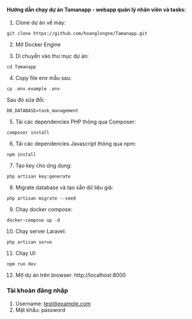 #### Hướng dẫn chạy dự án Tamanapp - webapp quản lý nhân viên và tasks:

1. Clone dự án về máy:
```
git clone https://github.com/hoanglongne/Tamanapp.git
```

2. Mở Docker Engine

3. Di chuyển vào thư mục dự án:
```
cd Tamanapp
```

4. Copy file env mẫu sau:
```
cp .env.example .env
```

Sau đó sửa đổi: 
```
DB_DATABASE=task_management
```

5. Tải các dependencies PHP thông qua Composer:
```
composer install
```

6. Tải các dependencies Javascript thông qua npm:
```
npm install
```

7. Tạo key cho ứng dụng:
```
php artisan key:generate
```

8. Migrate database và tạo sẵn dữ liệu giả:
```
php artisan migrate --seed
```

9. Chạy docker compose:
```
docker-compose up -d
```

10. Chạy server Laravel:
```
php artisan serve
```

11. Chạy UI: 
```
npm run dev
```

12. Mở dự án trên browser: http://localhost:8000

### Tài khoản đăng nhập

1. Username: test@example.com
2. Mật khẩu: password